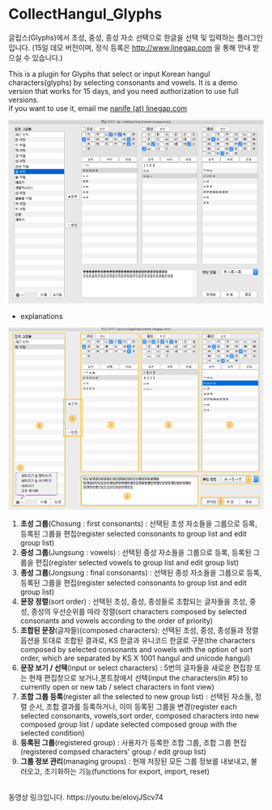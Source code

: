 # CollectHangul_Glyphs
글립스(Glyphs)에서 초성, 중성, 종성 자소 선택으로 한글을 선택 및 입력하는 플러그인입니다.
(15일 데모 버전이며, 정식 등록은 http://www.linegap.com 을 통해 안내 받으실 수 있습니다.)

This is a plugin for Glyphs that select or input Korean hangul characters(glyphs) by selecting consonants and vowels. It is a demo version that works for 15 days, and you need authorization to use full versions.<br>if you want to use it, email me <a href="http://www.linegap.com">nanife (at) linegap.com</a>

![mainView00](./mainView.png)


* explanations

![mainView01](./mainView-1.png)

1. <b>초성 그룹</b>(Chosung : first consonants) : 선택된 초성 자소들을 그룹으로 등록, 등록된 그룹을 편집(register selected consonants to group list and edit group list)
2. <b>중성 그룹</b>(Jungsung : vowels) : 선택된 중성 자소들을 그룹으로 등록, 등록된 그룹을 편집(register selected vowels to group list and edit group list)
3. <b>종성 그룹</b>(Jongsung : final consonants) : 선택된 종성 자소들을 그룹으로 등록, 등록된 그룹을 편집(register selected consonants to group list and edit group list)
4. <b>문장 정렬</b>(sort order) : 선택된 초성, 중성, 종성들로 조합되는 글자들을 초성, 중성, 종성의 우선순위를 따라 정렬(sort characters composed by selected consonants and vowels according to the order of priority)
5. <b>조합된 문장</b>(글자들)(composed characters): 선택된 초성, 중성, 종성들과 정렬 옵션을 토대로 조합된 결과로, KS 한글과 유니코드 한글로 구분(the characters composed by selected consonants and vowels with the option of sort order, which are separated by KS X 1001 hangul and unicode hangul)
6. <b>문장 보기 / 선택</b>(input or select characters) : 5번의 글자들을 새로운 편집창 또는 현재 편집창으로 보거나,폰트창에서 선택(input the characters(in #5) to currently open or new tab / select characters in font view)
7. <b>조합 그룹 등록</b>(register all the selected to new group list) : 선택된 자소들, 정렬 순서, 조합 결과를 등록하거나, 이미 등록된 그룹을 변경(register each selected consonants, vowels,sort order, composed characters into new composed group list / update selected composed group with the selected condition)
8. <b>등록된 그룹</b>(registered group) : 사용자가 등록한 조합 그룹, 조합 그룹 편집(registered compsed characters' group / edit group list)
9. <b>그룹 정보 관리</b>(managing groups) : 현재 저장된 모든 그룹 정보를 내보내고, 불러오고, 초기화하는 기능(functions for export, import, reset)

<br>
동영상 링크입니다.
https://youtu.be/eIovjJScv74
